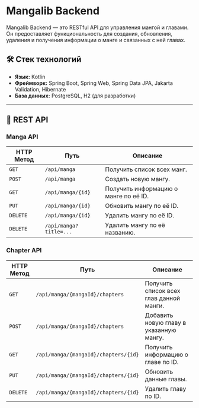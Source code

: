 # Mangalib Backend

Mangalib Backend — это RESTful API для управления мангой и главами. Он предоставляет функциональность для создания, обновления, удаления и получения информации о манге и связанных с ней главах.

## 🛠️ Стек технологий

- **Язык:** Kotlin
- **Фреймворк:** Spring Boot, Spring Web, Spring Data JPA, Jakarta Validation, Hibernate
- **База данных:** PostgreSQL, H2 (для разработки)

---

## 📖 REST API

### Manga API

| HTTP Метод | Путь                  | Описание                               |
|------------|-----------------------|----------------------------------------|
| `GET`      | `/api/manga`          | Получить список всех манг.             |
| `POST`     | `/api/manga`          | Создать новую мангу.                   |
| `GET`      | `/api/manga/{id}`     | Получить информацию о манге по её ID.  |
| `PUT`      | `/api/manga/{id}`     | Обновить мангу по её ID.               |
| `DELETE`   | `/api/manga/{id}`     | Удалить мангу по её ID.                |
| `DELETE`   | `/api/manga?title=...`| Удалить мангу по её названию.          |

### Chapter API

| HTTP Метод | Путь                                | Описание                               |
|------------|-------------------------------------|----------------------------------------|
| `GET`      | `/api/manga/{mangaId}/chapters`     | Получить список всех глав данной манги.|
| `POST`     | `/api/manga/{mangaId}/chapters`     | Добавить новую главу в указанную мангу.|
| `GET`      | `/api/manga/{mangaId}/chapters/{id}`| Получить информацию о главе по ID.     |
| `PUT`      | `/api/manga/{mangaId}/chapters/{id}`| Обновить данные главы.                 |
| `DELETE`   | `/api/manga/{mangaId}/chapters/{id}`| Удалить главу по ID.                   |
